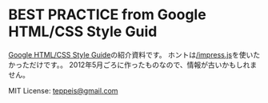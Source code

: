 BEST PRACTICE from Google HTML/CSS Style Guid
===========================

[Google HTML/CSS Style Guide](http://google-styleguide.googlecode.com/svn/trunk/htmlcssguide.xml "Google HTML/CSS Style Guide")の紹介資料です。
ホントは[/impress.js](https://github.com/bartaz/impress.js/ "bartaz/impress.js")を使いたかっただけです。。
2012年5月ごろに作ったものなので、情報が古いかもしれません。

MIT License: teppeis@gmail.com
